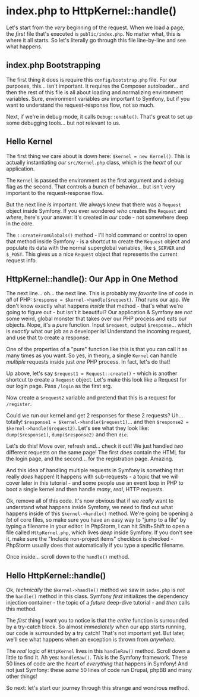 # index.php to HttpKernel::handle()

Let's start from the *very* beginning of the request. When we load a page, the
*first* file that's executed is `public/index.php`. No matter what, this is where
it all starts. So let's literally go through this file line-by-line and see what
happens.

## index.php Bootstrapping

The first thing it does is require this `config/bootstrap.php` file. For our purposes,
this... isn't important. It requires the Composer autoloader... and then the
rest of this file is all about loading and normalizing environment variables. Sure,
environment variables *are* important to Symfony, but if you want to understand
the request-response flow, not so much.

Next, if we're in debug mode, it calls `Debug::enable()`. That's great to set up
some debugging tools... but not relevant to us.

## Hello Kernel

The first thing *we* care about is down here: `$kernel = new Kernel()`. This is
actually instantiating *our* `src/Kernel.php` class, which is the *heart* of our
application.

The `Kernel` is passed the environment as the first argument and a debug flag as
the second. That controls a *bunch* of behavior... but isn't very important
to the request-response flow.

But the next line *is* important. We always knew that there was a `Request` object
inside Symfony. If you ever wondered *who* creates the `Request` and *where*, here's
your answer: it's created in *our* code - not somewhere deep in the core.

The `::createFromGlobals()` method - I'll hold command or control to open that
method inside Symfony - is a shortcut to create the `Request` object and
populate its data with the normal superglobal variables, like `$_SERVER` and
`$_POST`. This gives us a nice `Request` object that represents the current request
info.

## HttpKernel::handle(): Our App in One Method

The next line... oh... the next line. This is probably my *favorite* line of code
in *all* of PHP: `$response = $kernel->handle($request)`. *That* runs our app.
We don't know exactly what happens *inside* that method - that's what we're going
to figure out - but isn't it beautiful? Our application & Symfony are *not* some
weird, global monster that takes over our PHP process and eats our objects.
Nope, it's a *pure* function. Input `$request`, output `$response`... which is
*exactly* what our job as a developer is! Understand the incoming request, and
use that to create a response.

One of the properties of a "pure" function like this is that you can call it as many
times as you want. So yes, in theory, a single `Kernel` can handle *multiple*
requests inside just *one* PHP process. In fact, let's do that!

Up above, let's say `$request1 = Request::create()` - which is another shortcut
to create a `Request` object. Let's make this look like a Request for our
login page. Pass `/login` as the first arg.

Now create a `$request2` variable and pretend that this is a request for `/register`.

Could we run our kernel and get 2 responses for these 2 requests? Uh... totally!
`$response1 = $kernel->handle($request1)`... and then
`$response2 = $kernel->handle($request2)`. Let's see what they look like:
`dump($response1)`, `dump($response2)` and then `die`.

Let's do this! Move over, refresh and... check it out! We just handled *two*
different requests on the same page! The first *does* contain the HTML for the
login page, and the second... for the registration page. Amazing.

And this idea of handling multiple requests in Symfony is something that really
*does* happen! It happens with sub-requests - a topic that we will cover later in
this tutorial - and some people use an event loop in PHP to boot a single kernel
and then handle *many*, *real*, HTTP requests.

Ok, remove all of this code. It's now obvious that if we *really* want to understand
what happens inside Symfony, we need to find out what happens inside of this
`$kernel->handle()` method. We're going be opening a *lot* of core files, so make
sure you have an easy way to "jump to a file" by typing a filename in your editor.
In PhpStorm, I can hit Shift+Shift to open a file called `HttpKernel.php`, which
lives *deep* inside Symfony. If you don't see it, make sure the
"Include non-project items" checkbox is checked - PhpStorm usually does that
automatically if you type a specific filename.

Once inside... scroll down to the `handle()` method.

## Hello HttpKernel::handle()

Ok, *technically* the `$kernel->handle()` method we saw in `index.php` is *not*
the `handle()` method in this class. Symfony *first* initializes the dependency
injection container - the topic of a *future* deep-dive tutorial - and *then* calls
this method.

The *first* thing I want you to notice is that the *entire* function is surrounded
by a try-catch block. So almost *immediately* when our app starts running, our
code is surrounded by a try catch! That's not important *yet*. But later, we'll
see what happens when an exception is thrown from *anywhere*.

The *real* logic of `HttpKernel` lives in this `handleRaw()` method. Scroll down
a little to find it. Ah yes: `handleRaw()`. *This* is the Symfony framework.
These 50 lines of code are the heart of *everything* that happens in Symfony! And
not just Symfony: these *same* 50 lines of code run Drupal, phpBB and many
other things!

So next: let's start our journey through this strange and wondrous method.
